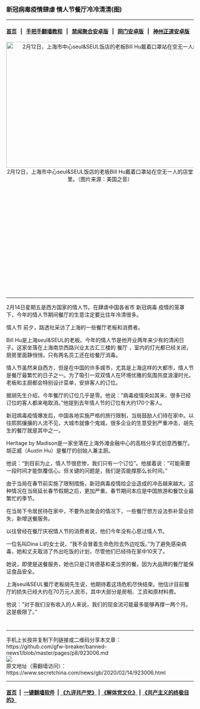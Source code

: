 ### 新冠病毒疫情肆虐 情人节餐厅冷冷清清(图)
------------------------

#### [首页](https://github.com/gfw-breaker/banned-news1/blob/master/README.md) &nbsp;&nbsp;|&nbsp;&nbsp; [手把手翻墙教程](https://github.com/gfw-breaker/guides/wiki) &nbsp;&nbsp;|&nbsp;&nbsp; [禁闻聚合安卓版](https://github.com/gfw-breaker/bn-android) &nbsp;&nbsp;|&nbsp;&nbsp; [网门安卓版](https://github.com/oGate2/oGate) &nbsp;&nbsp;|&nbsp;&nbsp; [神州正道安卓版](https://github.com/SzzdOgate/update) 



<div class="article_right" style="fone-color:#000">
 <p style="text-align: center;">
  <img alt="2月12日，上海市中心seul&amp;SEUL饭店的老板Bill Hu戴着口罩站在空无一人的店堂里。" src="https://img3.secretchina.com/pic/2020/2-14/p2626981a544377083-ss.jpg" style="height:337px; width:600px"/>
  <br>
   2月12日，上海市中心seul&amp;SEUL饭店的老板Bill Hu戴着口罩站在空无一人的店堂里。（图片来源：美国之音）
   <span id="hideid" name="hideid" style="color:red;display:none;">
    <span href="https://www.secretchina.com">
    </span>
   </span>
  </br>
 </p>
 <div id="txt-mid1-t21-2017">
  <ins class="adsbygoogle" data-ad-client="ca-pub-1276641434651360" data-ad-slot="2451032099" style="display:inline-block;width:336px;height:280px">
  </ins>
  

---


  </div>
 </div>
 <p>
  2月14日星期五是西方国家的情人节。在肆虐中国各省市
  <span href="https://www.secretchina.com/news/gb/tag/新冠病毒" target="_blank">
   新冠病毒
  </span>
  疫情的笼罩下，今年的情人节期间餐厅的生意注定要比往年冷清很多。
  <span id="hideid" name="hideid" style="color:red;display:none;">
   <span href="https://www.secretchina.com">
   </span>
  </span>
 </p>
 <p>
  <span href="https://www.secretchina.com/news/gb/tag/情人节" target="_blank">
   情人节
  </span>
  前夕，路透社采访了上海的一些餐厅老板和消费者。
 </p>
 <p>
  Bill Hu是上海seul&amp;SEUL的老板。今年的情人节是他开业两年来少有的清闲日子。这家坐落在上海南京西路兴业太古汇三楼的
  <span href="https://www.secretchina.com/news/gb/tag/餐厅" target="_blank">
   餐厅
  </span>
  ，室内的灯光都已经关闭，厨房里面静悄悄，只有两名员工还在给餐厅消毒。
 </p>
 <p>
  情人节虽然来自西方，但是在中国的许多城市，尤其是上海这样的大都市，情人节是餐厅最繁忙的日子之一。为了吸引一双双情人在环境优雅的氛围共度浪漫时光，老板和主厨都会特别设计菜单，安排客人的订位。
 </p>
 <p>
  据胡先生介绍，今年餐厅的订位几乎是零。他说：“病毒疫情突如其来，很多已经订位的客人都来电取消。”他提到去年情人节的订位有大约170个客人。
 </p>
 <p>
  新冠病毒疫情爆发后，中国各地实施严格的旅行限制，当局鼓励人们待在家中。以往熙熙攘攘的人流不见，大城市就像个鬼城，很多企业的生意受到严重冲击，胡先生的餐厅就是其中之一。
 </p>
 <p>
  Heritage by Madison是一家坐落在上海外滩金融中心的高档分享式创意西餐厅。胡正威（Austin Hu）是餐厅的创始人兼主厨。
 </p>
 <p>
  他说：“到目前为止，情人节很悲惨，我们只有一个订位”。他接着说：“可能需要一段时间才能恢覆信心。但关键的问题是，我们是否能撑那么长时间。”
 </p>
 <p>
  由于当局在春节前实施了限制措施，新冠病毒疫情给企业造成的冲击越来越大。这种情况在当局延长春节假期之后，更加严重。春节期间本应是中国旅游和餐饮业最繁忙的季节。
 </p>
 <p>
  在当局下令居民待在家中，不要外出聚会的情况下，一些餐厅想方设法弥补营业损失，新增送餐服务。
 </p>
 <p>
  以往曾经在餐厅庆祝情人节的消费者说，他们今年没有心思过情人节。
 </p>
 <p>
  一位名叫Dina Li的女士说，“我不会冒着生命危险去外边吃饭。”为了避免感染病毒，她和丈夫取消了外出吃饭的计划，尽管他们已经待在家中10天了。
 </p>
 <p>
  她说，即使是送餐服务，她也只是订肯德基和麦当劳的餐。因为大品牌的餐厅能保证食品安全。
 </p>
 <p>
  上海seul&amp;SEUL餐厅老板胡先生说，他期待着这场危机尽快结束。他估计目前餐厅的损失已经大约在70万元人民币，其中大部分是房租、工资和原材料费。
 </p>
 <p>
  他说：“对于我们没有收入的人来说，我们的现金流可能最多能够再撑一两个月。这是极限了。”
  <center>
   <div>
    <div id="txt-mid2-t22-2017" style="display: block;  max-height: 351px;  overflow: hidden;">
     <div id="SC-21xxx">
     </div>
     <ins class="adsbygoogle" data-ad-client="ca-pub-1276641434651360" data-ad-format="auto" data-ad-slot="4301710469" data-full-width-responsive="true" style="display:block">
     </ins>
    </div>
   </div>
  </center>
  <div style="padding-top:12px;">
  </div>
 </p>
</div>

<hr/>
手机上长按并复制下列链接或二维码分享本文章：<br/>
https://github.com/gfw-breaker/banned-news1/blob/master/pages/p8/923006.md <br/>
<a href='https://github.com/gfw-breaker/banned-news1/blob/master/pages/p8/923006.md'><img src='https://github.com/gfw-breaker/banned-news1/blob/master/pages/p8/923006.md.png'/></a> <br/>
原文地址（需翻墙访问）：https://www.secretchina.com/news/gb/2020/02/14/923006.html


------------------------
#### [首页](https://github.com/gfw-breaker/banned-news1/blob/master/README.md) &nbsp;|&nbsp; [一键翻墙软件](https://github.com/gfw-breaker/nogfw/blob/master/README.md) &nbsp;| [《九评共产党》](https://github.com/gfw-breaker/9ping.md/blob/master/README.md#九评之一评共产党是什么) | [《解体党文化》](https://github.com/gfw-breaker/jtdwh.md/blob/master/README.md) | [《共产主义的终极目的》](https://github.com/gfw-breaker/gczydzjmd.md/blob/master/README.md)


<img src='http://gfw-breaker.win/banned-news/pages/p8/923006.md' width='0px' height='0px'/>